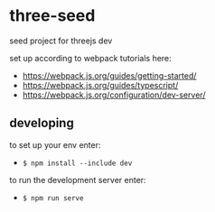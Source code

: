# three-seed

seed project for threejs dev

set up according to webpack tutorials here:
* https://webpack.js.org/guides/getting-started/
* https://webpack.js.org/guides/typescript/
* https://webpack.js.org/configuration/dev-server/

## developing

to set up your env enter:
* `$ npm install --include dev`

to run the development server enter:
* `$ npm run serve`
